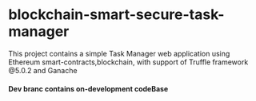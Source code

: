 # blockchain-smart-secure-task-manager
This project contains a simple Task Manager web application using Ethereum smart-contracts,blockchain, with support of Truffle framework @5.0.2 and Ganache

#### Dev branc contains on-development codeBase